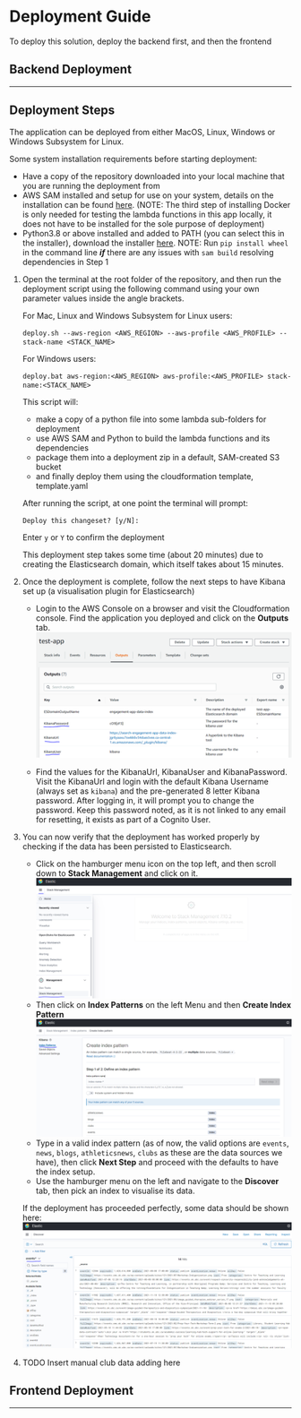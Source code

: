 # Deployment Guide

To deploy this solution, deploy the backend first, and then the frontend

## Backend Deployment
<hr/>

## Deployment Steps
The application can be deployed from either MacOS, Linux, Windows or Windows Subsystem for Linux.

Some system installation requirements before starting deployment:
* Have a copy of the repository downloaded into your local machine that you are running the deployment from
* AWS SAM installed and setup for use on your system, details on the installation can be found
  [here](https://docs.aws.amazon.com/serverless-application-model/latest/developerguide/serverless-sam-cli-install.html).
  (NOTE: The third step of installing Docker is only needed for testing the lambda functions in this app locally, it
  does not have to be installed for the sole purpose of deployment)
* Python3.8 or above installed and added to PATH (you can select this in the installer), download the
  installer [here](https://www.python.org/downloads/release/python-387/).
  NOTE: Run ```pip install wheel``` in the command line ***if*** there are any issues with ```sam build``` resolving dependencies in Step 1
  

1) Open the terminal at the root folder of the repository, and then run the deployment script using the following command using
   your own parameter values inside the angle brackets.

   For Mac, Linux and Windows Subsystem for Linux users:

   ```   
   deploy.sh --aws-region <AWS_REGION> --aws-profile <AWS_PROFILE> --stack-name <STACK_NAME>
   ```

   For Windows users:
   ```   
   deploy.bat aws-region:<AWS_REGION> aws-profile:<AWS_PROFILE> stack-name:<STACK_NAME>
   ```

   This script will:
   <ul>
   <li>make a copy of a python file into some lambda sub-folders for deployment</li>
   <li>use AWS SAM and Python to build the lambda functions and its dependencies</li>
   <li>package them into a deployment zip in a default, SAM-created S3 bucket</li>
   <li>and finally deploy them using the cloudformation template, template.yaml </li>
   </ul>
    
    After running the script, at one point the terminal will prompt:
    ```
    Deploy this changeset? [y/N]:
    ```
   Enter `y` or `Y` to confirm the deployment 
   
   This deployment step takes some time (about 20 minutes) due to creating the Elasticsearch domain, which itself takes
   about 15 minutes.
   
2) Once the deployment is complete, follow the next steps to have Kibana set up (a visualisation plugin for Elasticsearch)
    * Login to the AWS Console on a browser and visit the Cloudformation console. Find the application you deployed and 
      click on the **Outputs** tab.
      ![outputs tab image](./OutputsTab.PNG)
        
    * Find the values for the KibanaUrl, KibanaUser and KibanaPassword. 
      Visit the KibanaUrl and login with the default Kibana Username (always set as `kibana`) and the pre-generated
      8 letter Kibana password. After logging in, it will prompt you to change the password.
      Keep this password noted, as it is not linked to any email for resetting, it exists as part of a Cognito User.
      
3) You can now verify that the deployment has worked properly by checking if the data has been persisted to Elasticsearch.
   * Click on the hamburger menu icon on the top left, and then scroll down to **Stack Management** and click on it.
   ![Kibana Stacks](./ElasticsearchStacks.PNG)
   * Then click on **Index Patterns** on the left Menu and then **Create Index Pattern** 
   ![Elasticsearch Index Patterns](./IndexPatterns.PNG)
   * Type in a valid index pattern (as of now, the valid options are `events`, `news`, `blogs`, `athleticsnews`, `clubs`
   as these are the data sources we have), then click **Next Step** and proceed with the defaults to have the index setup.
   * Use the hamburger menu on the left and navigate to the **Discover** tab, then pick an index to visualise its data.
    
    If the deployment has proceeded perfectly, some data should be shown here:
    ![Elasticsearch Index Visualisation](./IndexVisualisation.PNG)
   
4) TODO Insert manual club data adding here
   


## Frontend Deployment
<hr/>
